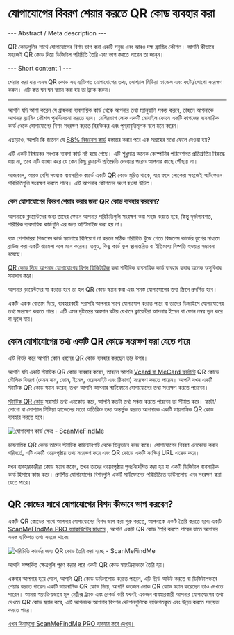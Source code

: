 <h1>যোগাযোগের বিবরণ শেয়ার করতে QR কোড ব্যবহার করা</h1>

--- Abstract / Meta description ---

QR কোডগুলির সাথে যোগাযোগের বিশদ ভাগ করা একটি সবুজ এবং আরও দক্ষ ব্র্যান্ডিং কৌশল। আপনি কীভাবে সহজেই QR কোড দিয়ে ডিজিটাল পরিচিতি তৈরি এবং ভাগ করতে পারেন তা জানুন।

--- Short content 1 ---

শেয়ার করা যায় এমন QR কোড সহ ব্যক্তিগত যোগাযোগের তথ্য, সোশ্যাল মিডিয়া হ্যান্ডেল এবং ফটো/লোগো সংরক্ষণ করুন। এটি কত ঘন ঘন স্ক্যান করা হয় তা ট্র্যাক করুন।

----------

<p>আপনি যদি আশা করেন যে গ্রাহকরা ব্যবসায়িক কার্ড থেকে আপনার তথ্য ম্যানুয়ালি সঞ্চয় করবে, তাহলে আপনাকে আপনার ব্র্যান্ডিং কৌশল পুনর্বিবেচনা করতে হবে। বেশিরভাগ লোক একটি মোবাইল ফোনে একটি কাগজের ব্যবসায়িক কার্ড থেকে যোগাযোগের বিশদ সংরক্ষণ করতে বিরক্তিকর এবং পুনরাবৃত্তিমূলক বলে মনে করেন।</p>

<p>এছাড়াও, আপনি কি জানেন যে <a href="https://blog.adobe.com/en/publish/2016/10/26/4-business-card-statistics-that-will-make-you-rethink-your-strategy.html#gs.5xe9i0" class="smfm-externallink" target="_blank" rel="nofollow">88% বিজনেস কার্ড</a> হস্তান্তর করার পরে এক সপ্তাহের মধ্যে ফেলে দেওয়া হয়?</p>

<p>এটি একটি বিস্ময়কর সংখ্যক ব্যবসা কার্ড নষ্ট হয়ে গেছে। এটি শুধুমাত্র অনেক কোম্পানির পরিবেশগত প্রতিশ্রুতির বিরুদ্ধে যায় না, তবে এটি ব্যাখ্যা করে যে কেন কিছু ক্লায়েন্ট প্রতিশ্রুতি দেওয়ার পরেও আপনার কাছে পৌঁছায় না।</p>

<p>আজকাল, আরও বেশি সংখ্যক ব্যবসায়িক কার্ডে একটি QR কোড মুদ্রিত থাকে, যার ফলে লোকেরা সহজেই স্মার্টফোনে পরিচিতিগুলি সংরক্ষণ করতে পারে। এটি আপনার কৌশলের অংশ হওয়া উচিত।</p>

<h3>কেন যোগাযোগের বিবরণ শেয়ার করার জন্য QR কোড ব্যবহার করবেন?</h3>

<p>আপনাকে ক্লায়েন্টদের জন্য তাদের ফোনে আপনার পরিচিতিগুলি সংরক্ষণ করা সহজ করতে হবে, কিন্তু দুর্ভাগ্যবশত, শারীরিক ব্যবসায়িক কার্ডগুলি এর জন্য অপ্টিমাইজ করা হয় না।</p>

<p>ব্যস্ত পেশাদাররা বিজনেস কার্ড স্ক্যানারে বিনিয়োগ না করলে সঠিক পরিচিতি খুঁজে পেতে বিজনেস কার্ডের স্তুপের মাধ্যমে ব্রাউজ করা একটি ঝামেলা বলে মনে করেন। তবুও, কিছু কার্ড ভুল স্থানান্তরিত বা ইতিমধ্যে নিষ্পত্তি হওয়ার সম্ভাবনা রয়েছে।</p>

<p><a href="#static:contact">QR কোড দিয়ে আপনার যোগাযোগের বিশদ ডিজিটাইজ</a> করা শারীরিক ব্যবসায়িক কার্ড ব্যবহার করার অনেক অসুবিধার সমাধান করে।</p>

<p>আপনার ক্লায়েন্টদের যা করতে হবে তা হল QR কোড স্ক্যান করা এবং সমস্ত যোগাযোগের তথ্য স্ক্রিনে প্রদর্শিত হবে।</p>

<p>একটি একক বোতাম দিয়ে, ব্যবহারকারী সরাসরি আপনার সাথে যোগাযোগ করতে পারে বা তাদের ডিভাইসে যোগাযোগের তথ্য সংরক্ষণ করতে পারে। এটি এমন দৃষ্টান্তের অবসান ঘটায় যেখানে ক্লায়েন্টরা আপনার ইমেল বা ফোন নম্বর ভুল করে বা ভুলে যায়।</p>

<h2>কোন যোগাযোগের তথ্য একটি QR কোডে সংরক্ষণ করা যেতে পারে</h2>

<p>এটি নির্ভর করে আপনি কোন ধরনের QR কোড ব্যবহার করছেন তার উপর।</p>

<p>আপনি যদি একটি স্ট্যাটিক QR কোড ব্যবহার করেন, তাহলে আপনি <a href="#article:about_contactformats">Vcard বা MeCard ফর্ম্যাটে</a> QR কোডে মৌলিক বিবরণ (যেমন নাম, ফোন, ইমেল, ওয়েবসাইট এবং ঠিকানা) সংরক্ষণ করতে পারেন। আপনি যখন একটি স্ট্যাটিক QR কোড স্ক্যান করেন, তখন আপনি আপনার স্মার্টফোনে যোগাযোগের তথ্য সংরক্ষণ করতে পারবেন।</p>

<p><a href="#article:about_static">স্ট্যাটিক QR কোড</a> সরাসরি তথ্য এনকোড করে, আপনি কতটা তথ্য সঞ্চয় করতে পারবেন তা সীমিত করে। ফটো/লোগো বা সোশ্যাল মিডিয়া হ্যান্ডেলের মতো অতিরিক্ত তথ্য অন্তর্ভুক্ত করতে আপনাকে একটি ডায়নামিক QR কোড ব্যবহার করতে হবে।</p>

<p class="imageholder">
    <img src="https://media.scanmefindme.com/blog/about_dynamic_contact/files/img 1 - contact fields.png"
        alt="যোগাযোগ কার্ড ক্ষেত্র - ScanMeFindMe">
</p>

<p>ডায়নামিক QR কোড তাদের স্ট্যাটিক কাউন্টারপার্ট থেকে ভিন্নভাবে কাজ করে। যোগাযোগের বিবরণ এনকোড করার পরিবর্তে, এটি একটি ওয়েবপৃষ্ঠায় তথ্য সংরক্ষণ করে এবং QR কোডে একটি সংক্ষিপ্ত URL এম্বেড করে।</p>

<p>যখন ব্যবহারকারীরা কোড স্ক্যান করেন, তখন তাদের ওয়েবপৃষ্ঠায় পুনঃনির্দেশিত করা হয় যা একটি ডিজিটাল ব্যবসায়িক কার্ড হিসাবে কাজ করে। প্রদর্শিত যোগাযোগের বিশদগুলি একটি স্মার্টফোনের পরিচিতিতে ডাউনলোড এবং সংরক্ষণ করা যেতে পারে।</p>

<h2>QR কোডের সাথে যোগাযোগের বিশদ কীভাবে ভাগ করবেন?</h2>

<p>একটি QR কোডের সাথে আপনার যোগাযোগের বিশদ ভাগ করা শুরু করতে, আপনাকে একটি তৈরি করতে হবে৷ একটি <a href="#pro">ScanMeFIndMe PRO অ্যাকাউন্টের মাধ্যমে</a> , আপনি একটি QR কোড তৈরি করতে পারেন যাতে আপনার সমস্ত ব্যক্তিগত তথ্য সহজে থাকে৷</p>

<p class="imageholder">
    <img src="https://media.scanmefindme.com/blog/about_dynamic_contact/files/img 2 - floyd miles - qr.png"
        alt="পরিচিতি কার্ডের জন্য QR কোড তৈরি করা হচ্ছে - ScanMeFindMe">
</p>

<p>আপনি সম্পর্কিত ক্ষেত্রগুলি পূরণ করার পরে একটি QR কোড স্বয়ংক্রিয়ভাবে তৈরি হয়।</p>

<p>একবার আপনার হয়ে গেলে, আপনি QR কোড ডাউনলোড করতে পারেন, এটি প্রিন্ট আউট করতে বা ডিজিটালভাবে শেয়ার করতে পারেন৷ একটি ডায়নামিক QR কোড দিয়ে, আপনি কতজন লোক QR কোড স্ক্যান করেছেন তাও দেখতে পারেন। আমরা স্বয়ংক্রিয়ভাবে <a href="#article:about_statistics">মূল মেট্রিক্স</a> ট্র্যাক এবং রেকর্ড করি যখনই একজন ব্যবহারকারী আপনার যোগাযোগের তথ্য দেখতে QR কোড স্ক্যান করে, এটি আপনাকে আপনার বিপণন কৌশলগুলিকে ব্যক্তিগতকৃত এবং উন্নত করতে সহায়তা করতে পারে।</p>

<p><a href="#pro">এখন বিনামূল্যে ScanMeFindMe PRO ব্যবহার করে দেখুন।</a></p>
